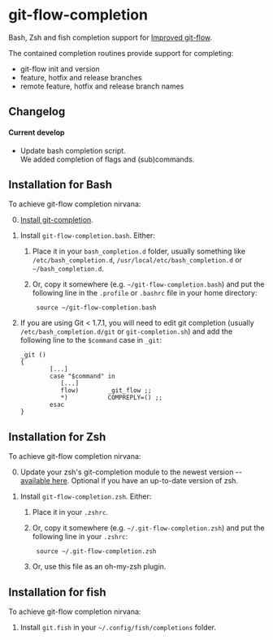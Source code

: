 # git-flow-completion

Bash, Zsh and fish completion support for [Improved git-flow](http://github.com/svorwerk-dentsu/working-with-git/tree/develop/improved-gitflow/fork-of-git-flow-completion).

The contained completion routines provide support for completing:

 * git-flow init and version
 * feature, hotfix and release branches
 * remote feature, hotfix and release branch names

## Changelog

#### Current develop
  * Update bash completion script.  
    We added completion of flags and (sub)commands.
    
## Installation for Bash


To achieve git-flow completion nirvana:

 0. [Install git-completion](http://github.com/svorwerk-dentsu/working-with-git/tree/develop/improved-gitflow/fork-of-git-flow-completion).

 1. Install `git-flow-completion.bash`. Either:

    1. Place it in your `bash_completion.d` folder, usually something like `/etc/bash_completion.d`,
       `/usr/local/etc/bash_completion.d` or `~/bash_completion.d`.

    2. Or, copy it somewhere (e.g. `~/git-flow-completion.bash`) and put the following line in the `.profile` or
       `.bashrc` file in your home directory:

            source ~/git-flow-completion.bash

 2. If you are using Git < 1.7.1, you will need to edit git completion (usually `/etc/bash_completion.d/git` or
    `git-completion.sh`) and add the following line to the `$command` case in `_git`:

        _git ()
        {
                [...]
                case "$command" in
                   [...]
                   flow)        _git_flow ;;		
                   *)           COMPREPLY=() ;;
                esac
        }


## Installation for Zsh


To achieve git-flow completion nirvana:

 0. Update your zsh's git-completion module to the newest version --
    [available here](http://sourceforge.net/p/zsh/code/ci/master/tree/Completion/Unix/Command/_git). Optional if you have an up-to-date version of zsh.

 1. Install `git-flow-completion.zsh`. Either:

    1. Place it in your `.zshrc`.

    2. Or, copy it somewhere (e.g. `~/.git-flow-completion.zsh`) and put the following line in
       your `.zshrc`:

            source ~/.git-flow-completion.zsh

    3. Or, use this file as an oh-my-zsh plugin.


## Installation for fish

To achieve git-flow completion nirvana:

 1. Install `git.fish` in your `~/.config/fish/completions` folder.


